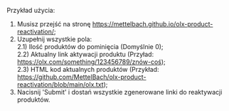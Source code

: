 Przykład użycia:

1) Musisz przejść na stronę https://mettelbach.github.io/olx-product-reactivation/;
2) Uzupełnij wszystkie pola:</br>
  2.1) Ilość produktów do pominięcia (Domyślnie 0);</br>
  2.2) Aktualny link aktywacji produktu (Przyład: https://olx.com/something/123456789/znów-coś);</br>
  2.3) HTML kod aktualnych produktów (Przykład: https://github.com/MettelBach/olx-product-reactivation/blob/main/olx.txt);</br>
3) Nacisnij 'Submit' i dostań wszystkie zgenerowane linki do reaktywacji produktów.
